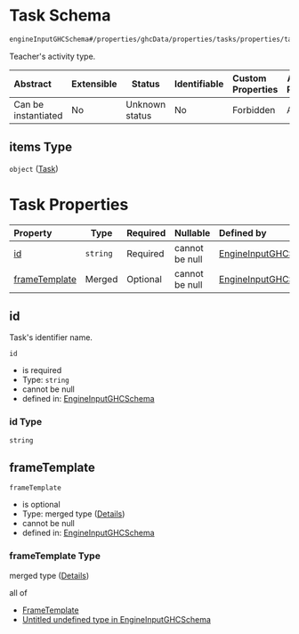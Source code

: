 # Task Schema

```txt
engineInputGHCSchema#/properties/ghcData/properties/tasks/properties/taskList/items
```

Teacher's activity type.


| Abstract            | Extensible | Status         | Identifiable | Custom Properties | Additional Properties | Access Restrictions | Defined In                                                         |
| :------------------ | ---------- | -------------- | ------------ | :---------------- | --------------------- | ------------------- | ------------------------------------------------------------------ |
| Can be instantiated | No         | Unknown status | No           | Forbidden         | Allowed               | none                | [ghc.schema.json\*](../out/ghc.schema.json "open original schema") |

## items Type

`object` ([Task](ghc-properties-ghcdata-properties-tasks-properties-tasklist-task.md))

# Task Properties

| Property                        | Type     | Required | Nullable       | Defined by                                                                                                                                                                                                                          |
| :------------------------------ | -------- | -------- | -------------- | :---------------------------------------------------------------------------------------------------------------------------------------------------------------------------------------------------------------------------------- |
| [id](#id)                       | `string` | Required | cannot be null | [EngineInputGHCSchema](ghc-properties-ghcdata-properties-tasks-properties-tasklist-task-properties-id.md "engineInputGHCSchema#/properties/ghcData/properties/tasks/properties/taskList/items/properties/id")                       |
| [frameTemplate](#frametemplate) | Merged   | Optional | cannot be null | [EngineInputGHCSchema](ghc-properties-ghcdata-properties-tasks-properties-tasklist-task-properties-frametemplate.md "engineInputGHCSchema#/properties/ghcData/properties/tasks/properties/taskList/items/properties/frameTemplate") |

## id

Task's identifier name.


`id`

-   is required
-   Type: `string`
-   cannot be null
-   defined in: [EngineInputGHCSchema](ghc-properties-ghcdata-properties-tasks-properties-tasklist-task-properties-id.md "engineInputGHCSchema#/properties/ghcData/properties/tasks/properties/taskList/items/properties/id")

### id Type

`string`

## frameTemplate




`frameTemplate`

-   is optional
-   Type: merged type ([Details](ghc-properties-ghcdata-properties-tasks-properties-tasklist-task-properties-frametemplate.md))
-   cannot be null
-   defined in: [EngineInputGHCSchema](ghc-properties-ghcdata-properties-tasks-properties-tasklist-task-properties-frametemplate.md "engineInputGHCSchema#/properties/ghcData/properties/tasks/properties/taskList/items/properties/frameTemplate")

### frameTemplate Type

merged type ([Details](ghc-properties-ghcdata-properties-tasks-properties-tasklist-task-properties-frametemplate.md))

all of

-   [FrameTemplate](ghc-definitions-frametemplate.md "check type definition")
-   [Untitled undefined type in EngineInputGHCSchema](ghc-properties-ghcdata-properties-tasks-properties-tasklist-task-properties-frametemplate-allof-1.md "check type definition")
